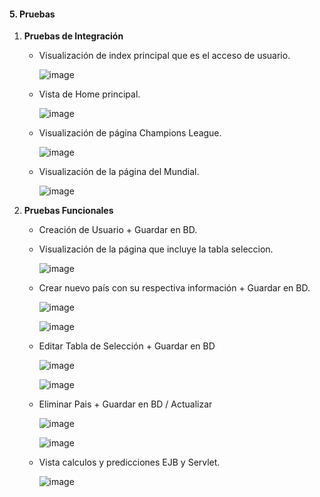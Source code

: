 #### 5. Pruebas

1. **Pruebas de Integración**
   - Visualización de index principal que es el acceso de usuario.
  
     ![image](https://github.com/FabianSuarez29/Proyecto_Articulador_Programacion_III/assets/162645405/687824f8-b19a-4e56-bacb-3405caa4f982)


   - Vista de Home principal.
  
       ![image](https://github.com/FabianSuarez29/Proyecto_Articulador_Programacion_III/assets/162645405/81577fc5-e67a-410a-84ac-81ba4f1929c0)
  
     
   - Visualización de página Champions League.
  
       ![image](https://github.com/FabianSuarez29/Proyecto_Articulador_Programacion_III/assets/162645405/494c3120-24a9-4c93-a134-9d84512f8423)
  
     
   - Visualización de la página del Mundial.
  
       ![image](https://github.com/FabianSuarez29/Proyecto_Articulador_Programacion_III/assets/162645405/0fec0c3e-b47d-453a-9b92-985d5b4b9b37)

   
  
     

2. **Pruebas Funcionales**

  
   - Creación de Usuario + Guardar en BD.
  
   - Visualización de la página que incluye la tabla seleccion.

      ![image](https://github.com/FabianSuarez29/Proyecto_Articulador_Programacion_III/assets/162645405/4584df3e-de8f-43a3-9142-60ebea86343b)

     
   - Crear nuevo país con su respectiva información + Guardar en BD.
  
     ![image](https://github.com/FabianSuarez29/Proyecto_Articulador_Programacion_III/assets/162645405/7b1f003e-eabe-4c74-85cc-fc3d39527e02)

     ![image](https://github.com/FabianSuarez29/Proyecto_Articulador_Programacion_III/assets/162645405/19a01885-e509-4935-8446-8ad0abe2e79a)

     
   - Editar Tabla de Selección + Guardar en BD
  
     ![image](https://github.com/FabianSuarez29/Proyecto_Articulador_Programacion_III/assets/162645405/0fb0f7c0-7f05-410f-ac09-1fcb9780aa14)

     ![image](https://github.com/FabianSuarez29/Proyecto_Articulador_Programacion_III/assets/162645405/356e9a21-d6c2-4e4f-8d1d-b9d0436278e2)

     
   - Eliminar Pais + Guardar en BD / Actualizar
  
     ![image](https://github.com/FabianSuarez29/Proyecto_Articulador_Programacion_III/assets/162645405/f26af9b2-119c-4055-a51e-03e51a8d3b2c)

     ![image](https://github.com/FabianSuarez29/Proyecto_Articulador_Programacion_III/assets/162645405/11687005-c935-4603-b6cc-a58ec4225763)


   - Vista calculos y predicciones EJB y Servlet.
  
     ![image](https://github.com/FabianSuarez29/Proyecto_Articulador_Programacion_III/assets/162645405/14e60b1c-cc89-499b-961d-2169bcf4d311)


